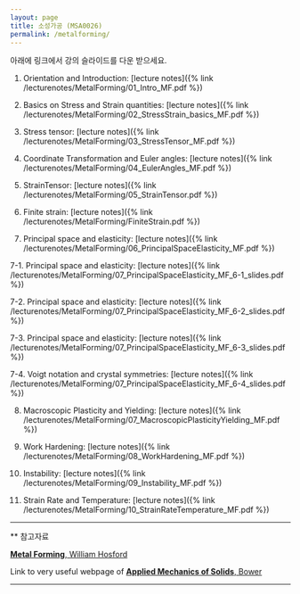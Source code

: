 ```yaml
---
layout: page
title: 소성가공 (MSA0026)
permalink: /metalforming/
---
```




아래에 링크에서 강의 슬라이드를 다운 받으세요.

1. Orientation and Introduction: [lecture notes]({% link /lecturenotes/MetalForming/01_Intro_MF.pdf %})

2. Basics on Stress and Strain quantities: [lecture notes]({% link /lecturenotes/MetalForming/02_StressStrain_basics_MF.pdf %})

3. Stress tensor: [lecture notes]({% link /lecturenotes/MetalForming/03_StressTensor_MF.pdf %})

4. Coordinate Transformation and Euler angles: [lecture notes]({% link /lecturenotes/MetalForming/04_EulerAngles_MF.pdf %})

5. StrainTensor: [lecture notes]({% link /lecturenotes/MetalForming/05_StrainTensor.pdf %})

6. Finite strain: [lecture notes]({% link /lecturenotes/MetalForming/FiniteStrain.pdf %})

7. Principal space and elasticity: [lecture notes]({% link /lecturenotes/MetalForming/06_PrincipalSpaceElasticity_MF.pdf %})

7-1. Principal space and elasticity: [lecture notes]({% link /lecturenotes/MetalForming/07_PrincipalSpaceElasticity_MF_6-1_slides.pdf %})

7-2. Principal space and elasticity: [lecture notes]({% link /lecturenotes/MetalForming/07_PrincipalSpaceElasticity_MF_6-2_slides.pdf %})

7-3. Principal space and elasticity: [lecture notes]({% link /lecturenotes/MetalForming/07_PrincipalSpaceElasticity_MF_6-3_slides.pdf %})

7-4. Voigt notation and crystal symmetries: [lecture notes]({% link /lecturenotes/MetalForming/07_PrincipalSpaceElasticity_MF_6-4_slides.pdf %})

8. Macroscopic Plasticity and Yielding: [lecture notes]({% link /lecturenotes/MetalForming/07_MacroscopicPlasticityYielding_MF.pdf %})

9. Work Hardening: [lecture notes]({% link /lecturenotes/MetalForming/08_WorkHardening_MF.pdf %})

10. Instability: [lecture notes]({% link /lecturenotes/MetalForming/09_Instability_MF.pdf %})

11. Strain Rate and Temperature: [lecture notes]({% link /lecturenotes/MetalForming/10_StrainRateTemperature_MF.pdf %})


--------------------------

** 참고자료

[**Metal Forming**, William Hosford](https://www.amazon.com/Metal-Forming-Metallurgy-William-Hosford/dp/1107670969)

Link to very useful webpage of [**Applied Mechanics of Solids**, Bower](http://solidmechanics.org)

--------------------------


<!--


Some quest(s) for advanced students.

a. Processing raw data obtained from uniaxial tension tests: click [here]({% link tensile.md %})!

--------------------------------------------------

Further readings and useful pages

- [Strain hardening]({% link tensile.md %})


- [Euler angles]({% link euler.md %})

- [Excel file for **Euler method**]({% link /libs/Euler_Method.xlsx %})

- [Tensors]({% link tensors.md %})

- [Principal space]({% link principal.md %})

- Excel/Google [SpreadSheet]({% link Euler2ndTensor.md %}) to practice 2nd rank tensor transformation

- Excel/Google [SpreadSheet]({% link yieldsurface.md %}) to practice yield surface drawing

- [LaTeX script to understand Euler angle]({% link euler.md%})

- [Pole figure plotting]({% link polefigure.md %})

- [thin-walled tube]({% link thinwalltube.md %})

- [Newton-Raphson approach to solve the instability of metals under uniaxial tension]({% link nr_example.md %})

-->